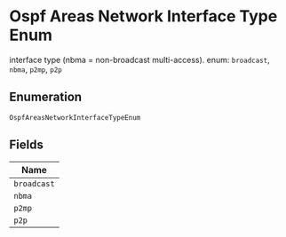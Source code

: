 
# Ospf Areas Network Interface Type Enum

interface type (nbma = non-broadcast multi-access). enum: `broadcast`, `nbma`, `p2mp`, `p2p`

## Enumeration

`OspfAreasNetworkInterfaceTypeEnum`

## Fields

| Name |
|  --- |
| `broadcast` |
| `nbma` |
| `p2mp` |
| `p2p` |

